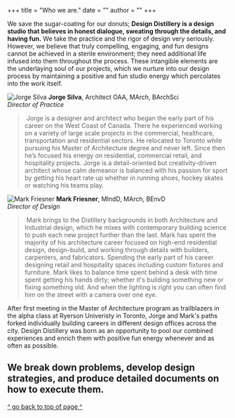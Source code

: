 +++
title = "Who we are."
date = ""
author = ""
+++


We save the sugar-coating for our donuts; **Design Distillery is a design studio that believes in honest dialogue, sweating through the details, and having fun.** We take the practice and the rigor of design very seriously. However, we believe that truly compelling, engaging, and fun designs cannot be achieved in a sterile environment; they need additional life infused into them throughout the process. These intangible elements are the underlaying soul of our projects, which we nurture into our design process by maintaining a positive and fun studio energy which percolates into the work itself.

<!--We save the sugar-coating for our donuts; **Design Distillery is a design studio that believes in honest dialogue, sweating through the details, and having fun.** We take the practice and the rigor of design very seriously. However, we believe that truly compelling, engaging, and fun designs cannot be achieved in a sterile environment; they need additional life infused into them throughout the process. These intangible elements are really the secret sauce - the soul of our projects - which we nurture into our design process by maintaining a positive and fun studio energy which percolates into the work itself.
-->

![Jorge Silva](/JorgeSilva_icon.jpg)
**Jorge Silva**, Architect OAA, MArch, BArchSci  
*Director of Practice*  
> &nbsp;Jorge is a designer and architect who began the early part of his career on the West Coast of Canada. There he experienced working on a variety of large scale projects in the commercial, healthcare, transportation and residential sectors. He relocated to Toronto while pursuing his Master of Architecture degree and never left. Since then he’s focused his energy on residential, commercial retail, and hospitality projects. Jorge is a detail-oriented but creativity-driven architect whose calm demeanor is balanced with his passion for sport by getting his heart rate up whether in running shoes, hockey skates or watching his teams play.

<!--Jorge is a designer and architect who began the early part of his career working in Vancouver on a variety of large scale projects in the commercial, healthcare, transportation and residential sectors.  He relocated to Toronto while pursuing his Master of Architecture degree and never left. Jorge is a detail-oriented but creativity-driven architect who is addicted to getting his heart rate up whether in running shoes or hockey skates.

Jorge is a designer and architect based in Toronto. He began his career working as a draftsman and junior building technologist in Vancouver on a variety of large scale projects in the commercial, healthcare, transportation and residential sectors.
He went on to pursue a Masters of Architecture degree in Toronto where his studies led him to conducting research in Vancouver, Toronto, and Brazil.
-->

![Mark Friesner](/MarkFriesner_icon.jpg)
**Mark Friesner**, MIndD, MArch, BEnvD  
*Director of Design*
> &nbsp;Mark brings to the Distillery backgrounds in both Architecture and Industrial design, which he mixes with contemporary building science to push each new project further than the last. Mark has spent the majority of his architecture career focused on high-end residential design, design-build, and working through details with builders, carpenters, and fabricators. Spending the early part of his career designing retail and hospitality spaces including custom fixtures and furniture. Mark likes to balance time spent behind a desk with time spent getting his hands dirty; whether it's building something new or fixing something old. And when the lighting is right you can often find him on the street with a camera over one eye.

<!--Mark brings to the Distillery backgrounds in both Architecture and Industrial design, which he mixes with contemporary building science to push each new project further than the last. Mark likes to balance time spent behind a desk with time spent getting his hands dirty; whether it's building something new or fixing something old. And when the lighting is right you can often find him on the street with a camera over one eye.

Mark brings to the Studio backgrounds in both Architecture and Industrial design, which he mixes with contemporary building science to push each new project further than the last. Mark likes to balance time spent behind a desk with time spent getting his hands dirty; whether it's building something new or fixing something old. And when the lighting is right you can often find him around town with a camera over one eye.
-->

After first meeting in the Master of Architecture program as trailblazers in the alpha class at Ryerson Univeristy in Toronto, Jorge and Mark's paths forked individually building careers in different design offices across the city. Design Distillery was born as an opportunity to pool our combined experiences and enrich them with positive fun energy whenever and as often as possible.

<!--Relationships are important to us. We believe in the old school philosophy that you should treat others as you would like them to treat you. We have cultivated some really great and long lasting relationships over our proffessional careers. When those relationships click and everyone speaks eye to eye you develop a broadenening network of respect and trust that continue to pay off and enrich our lives.-->

## We break down problems, develop design strategies, and produce detailed documents on how to execute them.


<!--
This theme is pretty basic and covers all of the essentials. All you have to do is start typing!

The theme includes:

- **light/dark mode**, depending on your preferences
- great reading experience thanks to [**Inter UI font**](https://rsms.me/inter/), made by [Rasmus Andersson](https://rsms.me/about/)
- nice code highlighting thanks to [**PrismJS**](https://prismjs.com)
-->

[^ go back to top of page ^](#)
